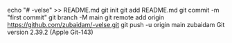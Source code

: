 echo "# -velse" >> README.md
git init
git add README.md
git commit -m "first commit"
git branch -M main
git remote add origin https://github.com/zubaidam/-velse.git
git push -u origin main
zubaidam
Git version 2.39.2 (Apple Git-143)

